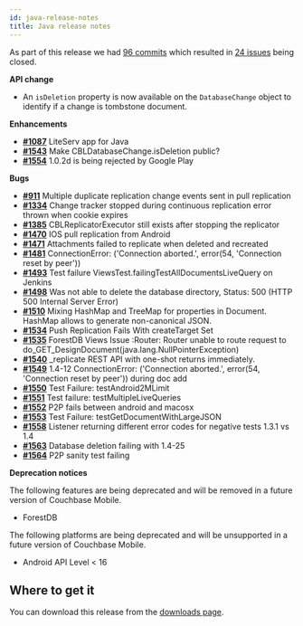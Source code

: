 ```yaml
---
id: java-release-notes
title: Java release notes
---
```


As part of this release we had [96 commits](https://github.com/couchbase/couchbase-lite-java-core/compare/1.3.1...1.4.0) which resulted in [24 issues](https://github.com/couchbase/couchbase-lite-java-core/issues?milestone=13&state=closed) being closed.

__API change__

- An `isDeletion` property is now available on the `DatabaseChange` object to identify if a change is tombstone document.

__Enhancements__

- [__#1087__](https://github.com/couchbase/couchbase-lite-java-core/issues/1087) LiteServ app for Java
- [__#1543__](https://github.com/couchbase/couchbase-lite-java-core/issues/1543) Make CBLDatabaseChange.isDeletion public?
- [__#1554__](https://github.com/couchbase/couchbase-lite-java-core/issues/1554) 1.0.2d is being rejected by Google Play

__Bugs__

- [__#911__](https://github.com/couchbase/couchbase-lite-java-core/issues/911) Multiple duplicate replication change events sent in pull replication
- [__#1334__](https://github.com/couchbase/couchbase-lite-java-core/issues/1334) Change tracker stopped during continuous replication error thrown when cookie expires
- [__#1385__](https://github.com/couchbase/couchbase-lite-java-core/issues/1385) CBLReplicatorExecutor still exists after stopping the replicator
- [__#1470__](https://github.com/couchbase/couchbase-lite-java-core/issues/1470) IOS pull replication from Android
- [__#1471__](https://github.com/couchbase/couchbase-lite-java-core/issues/1471) Attachments failed to replicate when deleted and recreated
- [__#1481__](https://github.com/couchbase/couchbase-lite-java-core/issues/1481) ConnectionError: ('Connection aborted.', error(54, 'Connection reset by peer'))
- [__#1493__](https://github.com/couchbase/couchbase-lite-java-core/issues/1493) Test failure ViewsTest.failingTestAllDocumentsLiveQuery on Jenkins
- [__#1498__](https://github.com/couchbase/couchbase-lite-java-core/issues/1498) Was not able to delete the database directory, Status: 500 (HTTP 500 Internal Server Error)
- [__#1510__](https://github.com/couchbase/couchbase-lite-java-core/issues/1510) Mixing HashMap and TreeMap for properties in Document. HashMap allows to generate non-canonical JSON.
- [__#1534__](https://github.com/couchbase/couchbase-lite-java-core/issues/1534) Push Replication Fails With createTarget Set
- [__#1535__](https://github.com/couchbase/couchbase-lite-java-core/issues/1535) ForestDB Views Issue :Router: Router unable to route request to do_GET_DesignDocument(java.lang.NullPointerException)
- [__#1540__](https://github.com/couchbase/couchbase-lite-java-core/issues/1540) _replicate REST API with one-shot returns immediately.
- [__#1549__](https://github.com/couchbase/couchbase-lite-java-core/issues/1549) 1.4-12 ConnectionError: ('Connection aborted.', error(54, 'Connection reset by peer')) during doc add
- [__#1550__](https://github.com/couchbase/couchbase-lite-java-core/issues/1550) Test Failure: testAndroid2MLimit
- [__#1551__](https://github.com/couchbase/couchbase-lite-java-core/issues/1551) Test failure: testMultipleLiveQueries
- [__#1552__](https://github.com/couchbase/couchbase-lite-java-core/issues/1552) P2P fails between android and macosx
- [__#1553__](https://github.com/couchbase/couchbase-lite-java-core/issues/1553) Test Failure: testGetDocumentWithLargeJSON
- [__#1558__](https://github.com/couchbase/couchbase-lite-java-core/issues/1558) Listener returning different error codes for negative tests 1.3.1 vs 1.4
- [__#1563__](https://github.com/couchbase/couchbase-lite-java-core/issues/1563) Database deletion failing with 1.4-25
- [__#1564__](https://github.com/couchbase/couchbase-lite-java-core/issues/1564) P2P sanity test failing

__Deprecation notices__

The following features are being deprecated and will be removed in a future version of Couchbase Mobile.

- ForestDB

The following platforms are being deprecated and will be unsupported in a future version of Couchbase Mobile.

- Android API Level < 16 

## Where to get it

You can download this release from the [downloads page](http://www.couchbase.com/nosql-databases/downloads#couchbase-mobile).